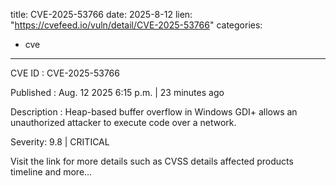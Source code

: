  
title: CVE-2025-53766
date: 2025-8-12
lien: "https://cvefeed.io/vuln/detail/CVE-2025-53766"
categories:
  - cve
---

CVE ID : CVE-2025-53766

Published :  Aug. 12
2025
6:15 p.m. | 23 minutes ago

Description : Heap-based buffer overflow in Windows GDI+ allows an unauthorized attacker to execute code over a network.

Severity: 9.8 | CRITICAL

Visit the link for more details
such as CVSS details
affected products
timeline
and more...
